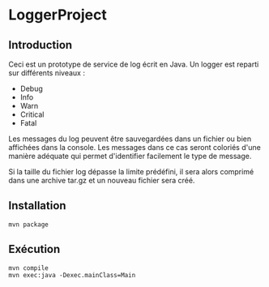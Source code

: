 # LoggerProject
## Introduction 
Ceci est un prototype de service de log écrit en Java.
Un logger est reparti sur différents niveaux :
- Debug
- Info
- Warn
- Critical
- Fatal

Les messages du log peuvent être sauvegardées dans un fichier ou bien affichées dans la console. Les messages dans ce cas seront coloriés d'une manière adéquate qui permet d'identifier facilement le type de message.

Si la taille du fichier log dépasse la limite prédéfini, il sera alors comprimé dans une archive tar.gz et un nouveau fichier sera créé.

## Installation

```
mvn package 
```

## Exécution
```
mvn compile
mvn exec:java -Dexec.mainClass=Main
```